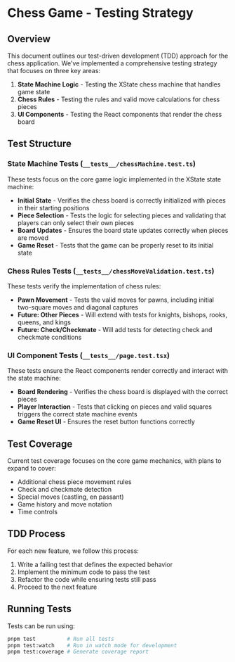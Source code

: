 # Chess Game - Testing Strategy

## Overview
This document outlines our test-driven development (TDD) approach for the chess application. We've implemented a comprehensive testing strategy that focuses on three key areas:

1. **State Machine Logic** - Testing the XState chess machine that handles game state
2. **Chess Rules** - Testing the rules and valid move calculations for chess pieces
3. **UI Components** - Testing the React components that render the chess board

## Test Structure

### State Machine Tests (`__tests__/chessMachine.test.ts`)
These tests focus on the core game logic implemented in the XState state machine:

- **Initial State** - Verifies the chess board is correctly initialized with pieces in their starting positions
- **Piece Selection** - Tests the logic for selecting pieces and validating that players can only select their own pieces
- **Board Updates** - Ensures the board state updates correctly when pieces are moved
- **Game Reset** - Tests that the game can be properly reset to its initial state

### Chess Rules Tests (`__tests__/chessMoveValidation.test.ts`)
These tests verify the implementation of chess rules:

- **Pawn Movement** - Tests the valid moves for pawns, including initial two-square moves and diagonal captures
- **Future: Other Pieces** - Will extend with tests for knights, bishops, rooks, queens, and kings
- **Future: Check/Checkmate** - Will add tests for detecting check and checkmate conditions

### UI Component Tests (`__tests__/page.test.tsx`)
These tests ensure the React components render correctly and interact with the state machine:

- **Board Rendering** - Verifies the chess board is displayed with the correct pieces
- **Player Interaction** - Tests that clicking on pieces and valid squares triggers the correct state machine events
- **Game Reset UI** - Ensures the reset button functions correctly

## Test Coverage
Current test coverage focuses on the core game mechanics, with plans to expand to cover:

- Additional chess piece movement rules
- Check and checkmate detection
- Special moves (castling, en passant)
- Game history and move notation
- Time controls

## TDD Process
For each new feature, we follow this process:

1. Write a failing test that defines the expected behavior
2. Implement the minimum code to pass the test
3. Refactor the code while ensuring tests still pass
4. Proceed to the next feature

## Running Tests
Tests can be run using:

```bash
pnpm test          # Run all tests
pnpm test:watch    # Run in watch mode for development
pnpm test:coverage # Generate coverage report
```
